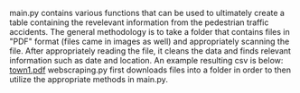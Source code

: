 main.py contains various functions that can be used to ultimately create a table containing the revelevant information from the pedestrian traffic accidents. The general methodology is to take a folder that contains files in "PDF" format (files came in images as well) and appropriately scanning the file. After appropriately reading the file, it cleans the data and finds relevant information such as date and location. An example resulting csv is below:
[town1.pdf](https://github.com/user-attachments/files/17177159/town1.pdf)
webscraping.py first downloads files into a folder in order to then utilize the appropriate methods in main.py.
